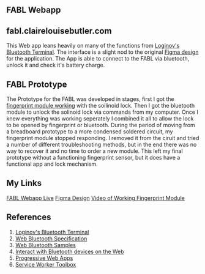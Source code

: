 ## FABL Webapp
## fabl.clairelouisebutler.com

This Web app leans heavily on many of the functions from [Loginov's Bluetooth Terminal](https://github.com/loginov-rocks/bluetooth-terminal). The interface is a slight nod to the original [Figma design](https://www.figma.com/file/DCQ4tMKdwExQY0cN7hpfL6/FABL-UI?node-id=8%3A724) for the application. The App is able to connect to the FABL via bluetooth, unlock it and check it's battery charge. 


## FABL Prototype

The Prototype for the FABL was developed in stages, first I got the [fingerprint module working](https://vimeo.com/746508530) with the soilinoid lock. Then I got the bluetooth module to unlock the solinoid lock via commands from my computer. Once I knew everything was working seperately I combined it all to allow the lock to be opened by fingerprint or bluetooth. During the period of moving from a breadboard prototype to a more condensed soldered circuit, my fingerprint module stopped responding. I removed it from the ciruit and tried a number of different troubleshooting methods, but in the end there was no way to recover it and no time to order a new module. This left my final prototype without a functioning fingerprint sensor, but it does have a functional app and lock mechanism.



## My Links

[FABL Webapp Live](fabl.clairelouisebutler.com)
[Figma Design](https://www.figma.com/file/DCQ4tMKdwExQY0cN7hpfL6/FABL-UI?node-id=8%3A724)
[Video of Working Fingerprint Module](https://vimeo.com/746508530)



## References

1. [Loginov's Bluetooth Terminal](https://github.com/loginov-rocks/bluetooth-terminal)
2. [Web Bluetooth Specification](https://webbluetoothcg.github.io/web-bluetooth/)
3. [Web Bluetooth Samples](https://googlechrome.github.io/samples/web-bluetooth/)
4. [Interact with Bluetooth devices on the Web](https://developers.google.com/web/updates/2015/07/interact-with-ble-devices-on-the-web/)
5. [Progressive Web Apps](https://developers.google.com/web/progressive-web-apps/)
6. [Service Worker Toolbox](https://github.com/GoogleChromeLabs/sw-toolbox/)

